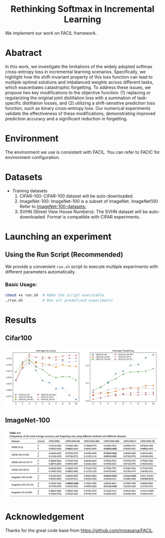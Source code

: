 <div align="center">

# Rethinking Softmax in Incremental Learning

</div>



We implement our work on FACIL framework. 

# Abatract

In this work, we investigate the limitations of the widely adopted softmax cross-entropy loss in incremental learning scenarios. Specifically, we highlight how the shift-invariant property of this loss function can lead to multiple optimal solutions and imbalanced weights across different tasks, which exacerbates catastrophic forgetting. To address these issues, we propose two key modifications to the objective function: (1) replacing or regularizing the original joint distillation loss with a summation of task-specific distillation losses, and (2) utilizing a shift-sensitive prediction loss function, such as binary cross-entropy loss. Our numerical experiments validate the effectiveness of these modifications, demonstrating improved prediction accuracy and a significant reduction in forgetting.

# Environment

The environment we use is consistent with FACIL. You can refer to FACIC for environment configuration.

# Datasets

- Training datasets
  1. CIFAR-100: 
     CIFAR-100 dataset will be auto-downloaded.
  2. ImageNet-100:
     ImageNet-100 is a subset of ImageNet. ImageNet100 Refer to [ImageNet-100-datasets: ](https://github.com/TerryLoveMl/ImageNet-100-datasets)
  3. SVHN (Street View House Numbers):
     The SVHN dataset will be auto-downloaded. Format is compatible with CIFAR experiments.
     
# Launching an experiment

## Using the Run Script (Recommended)

We provide a convenient `run.sh` script to execute multiple experiments with different parameters automatically. 

### Basic Usage:
```bash
chmod +x run.sh  # Make the script executable
./run.sh         # Run all predefined experiments
```
# Results

## Cifar100



<div align=center>
<img src="https://github.com/NeXAIS/RethinkSoftmax/blob/main/pictures/cifar-100.jpg" > 
</div>

## ImageNet-100



<div align=center>
<img src="https://github.com/NeXAIS/RethinkSoftmax/blob/main/pictures/imagenet-100.jpg" > 
</div>

# Acknowledgement

Thanks for the great code base from https://github.com/mmasana/FACIL.



